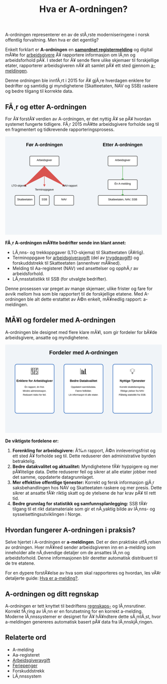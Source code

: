 ﻿---
title: "Hva er A-ordningen?"
meta_title: "Hva er A-ordningen?"
meta_description: 'A-ordningen representerer en av de stÃ¸rste moderniseringene i norsk offentlig forvaltning. Men hva er det egentlig?'
slug: hva-er-a-ordningen
type: blog
layout: pages/single
---

A-ordningen representerer en av de stÃ¸rste moderniseringene i norsk offentlig forvaltning. Men hva er det egentlig?

Enkelt forklart er **A-ordningen** en **[samordnet registermelding](/blogs/regnskap/samordnet-registermelding "Samordnet registermelding")** og digital mÃ¥te for [arbeidsgivere](/blogs/regnskap/arbeidsgiver "Arbeidsgiver â€“ Roller og Ansvar i Norsk Arbeidsliv og Regnskap") Ã¥ rapportere informasjon om lÃ¸nn og arbeidsforhold pÃ¥. I stedet for Ã¥ sende flere ulike skjemaer til forskjellige etater, rapporterer arbeidsgiveren nÃ¥ alt samlet pÃ¥ ett sted gjennom [a-meldingen](/blogs/regnskap/hva-er-a-melding "Hva er a-melding?").

Denne ordningen ble innfÃ¸rt i 2015 for Ã¥ gjÃ¸re hverdagen enklere for bedrifter og samtidig gi myndighetene (Skatteetaten, NAV og SSB) raskere og bedre tilgang til korrekte data.

## FÃ¸r og etter A-ordningen

For Ã¥ forstÃ¥ verdien av A-ordningen, er det nyttig Ã¥ se pÃ¥ hvordan systemet fungerte tidligere. FÃ¸r 2015 mÃ¥tte arbeidsgivere forholde seg til en fragmentert og tidkrevende rapporteringsprosess.

![FÃ¸r og etter A-ordningen](a-ordningen-before-after.svg)

**FÃ¸r A-ordningen mÃ¥tte bedrifter sende inn blant annet:**

*   LÃ¸nns- og trekkoppgaver (LTO-skjema) til Skatteetaten (Ã¥rlig).
*   Terminoppgave for [arbeidsgiveravgift](/blogs/regnskap/hva-er-arbeidsgiveravgift "Hva er Arbeidsgiveravgift? En Komplett Guide til Norges LÃ¸nnsavgift") (del av [trygdeavgift](/blogs/regnskap/hva-er-trygdeavgift "Hva er Trygdeavgift? Komplett Guide til Beregning og RegnskapsfÃ¸ring")) og forskuddstrekk til Skatteetaten (annenhver mÃ¥ned).
*   Melding til Aa-registeret (NAV) ved ansettelser og opphÃ¸r av arbeidsforhold.
*   LÃ¸nnsstatistikk til SSB (for utvalgte bedrifter).

Denne prosessen var preget av mange skjemaer, ulike frister og fare for avvik mellom hva som ble rapportert til de forskjellige etatene. Med A-ordningen ble alt dette erstattet av Ã©n enkelt, mÃ¥nedlig rapport: a-meldingen.

## MÃ¥l og fordeler med A-ordningen

A-ordningen ble designet med flere klare mÃ¥l, som gir fordeler for bÃ¥de arbeidsgivere, ansatte og myndighetene.

![Fordeler med A-ordningen](a-ordningen-benefits.svg)

**De viktigste fordelene er:**

1.  **Forenkling for arbeidsgivere:** Ã‰n rapport, Ã©n innleveringsfrist og ett sted Ã¥ forholde seg til. Dette reduserer den administrative byrden betraktelig.
2.  **Bedre datakvalitet og aktualitet:** Myndighetene fÃ¥r hyppigere og mer pÃ¥litelige data. Dette reduserer feil og sikrer at alle etater jobber med det samme, oppdaterte datagrunnlaget.
3.  **Mer effektive offentlige tjenester:** Korrekt og fersk informasjon gjÃ¸r saksbehandlingen hos NAV og Skatteetaten raskere og mer presis. Dette sikrer at ansatte fÃ¥r riktig skatt og de ytelsene de har krav pÃ¥ til rett tid.
4.  **Bedre grunnlag for statistikk og samfunnsplanlegging:** SSB fÃ¥r tilgang til et rikt datamateriale som gir et nÃ¸yaktig bilde av lÃ¸nns- og sysselsettingsutviklingen i Norge.

## Hvordan fungerer A-ordningen i praksis?

Selve hjertet i A-ordningen er **a-meldingen**. Det er den praktiske utfÃ¸relsen av ordningen. Hver mÃ¥ned sender arbeidsgiveren inn en a-melding som inneholder alle nÃ¸dvendige detaljer om de ansattes lÃ¸nn og arbeidsforhold. Denne informasjonen blir deretter automatisk distribuert til de tre etatene.

For en dypere forstÃ¥else av hva som skal rapporteres og hvordan, les vÃ¥r detaljerte guide: [Hva er a-melding?](/blogs/regnskap/hva-er-a-melding "En komplett guide til a-meldingen").

## A-ordningen og ditt regnskap

A-ordningen er tett knyttet til bedriftens [regnskaps-](/blogs/regnskap/hva-er-regnskap "Hva er regnskap?") og lÃ¸nnsrutiner. Korrekt fÃ¸ring av lÃ¸nn er en forutsetning for en korrekt a-melding. Moderne lÃ¸nnssystemer er designet for Ã¥ hÃ¥ndtere dette sÃ¸mlÃ¸st, hvor a-meldingen genereres automatisk basert pÃ¥ data fra lÃ¸nnskjÃ¸ringen.

## Relaterte ord

*   A-melding
*   Aa-registeret
*   [Arbeidsgiveravgift](/blogs/regnskap/hva-er-arbeidsgiveravgift "Hva er Arbeidsgiveravgift? En Komplett Guide til Norges LÃ¸nnsavgift")
*   [Feriepenger](/blogs/regnskap/hva-er-feriepenger "Hva er Feriepenger i Regnskap? Beregning, RegnskapsfÃ¸ring og Praktiske Eksempler")
*   Forskuddstrekk
*   LÃ¸nnssystem
